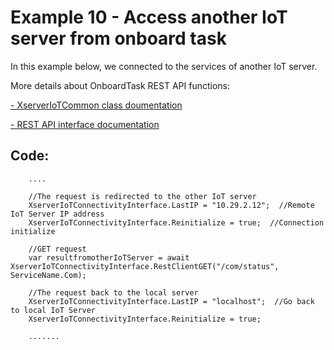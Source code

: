 # Example 10 - Access another IoT server from onboard task

In this example below, we connected to the services of another IoT server.

More details about OnboardTask REST API functions: 

[ - XserverIoTCommon class doumentation](https://github.com/IntelliSenseIoT/XserverIoTOnboardTask.github.io/blob/master/XserverIoTCommon.md)

[ - REST API interface documentation](https://github.com/IntelliSenseIoT/XserverIoTOnboardTask.github.io/blob/master/XserverIoT_RestAPI_Interface_doumentation.md)


## Code:

        ....
       
        //The request is redirected to the other IoT server
        XserverIoTConnectivityInterface.LastIP = "10.29.2.12";  //Remote IoT Server IP address
        XserverIoTConnectivityInterface.Reinitialize = true;  //Connection initialize

        //GET request
        var resultfromotherIoTServer = await XserverIoTConnectivityInterface.RestClientGET("/com/status", ServiceName.Com);

        //The request back to the local server
        XserverIoTConnectivityInterface.LastIP = "localhost";  //Go back to local IoT Server
        XserverIoTConnectivityInterface.Reinitialize = true;

        .......

            
        
